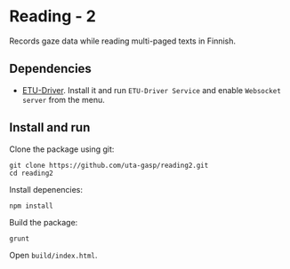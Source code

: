 # Reading - 2

Records gaze data while reading multi-paged texts in Finnish.

## Dependencies

 * [ETU-Driver](http://www.sis.uta.fi/~csolsp/downloads.php?id=ETUDriver). Install it and run `ETU-Driver Service` and enable `Websocket server` from the menu.

## Install and run

Clone the package using git:

    git clone https://github.com/uta-gasp/reading2.git
    cd reading2

Install depenencies:

    npm install

Build the package:

    grunt

Open `build/index.html`.